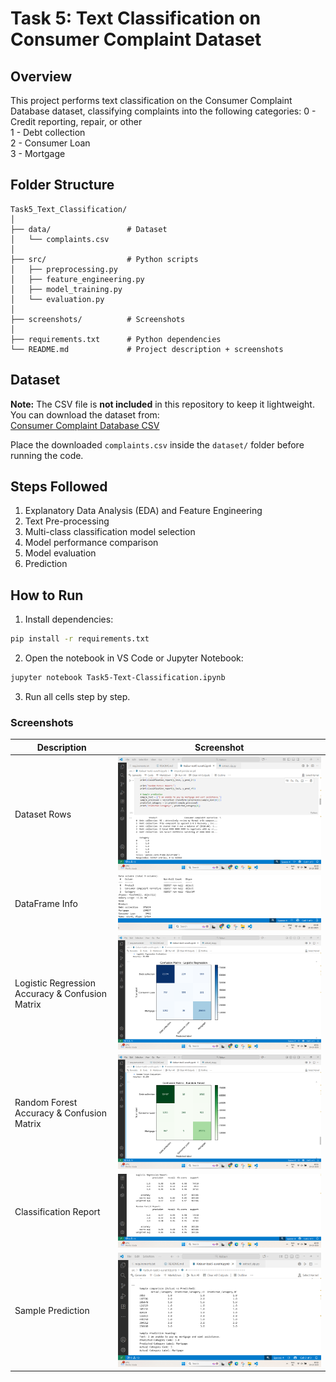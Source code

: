 
# Task 5: Text Classification on Consumer Complaint Dataset

## Overview
This project performs text classification on the Consumer Complaint Database dataset, classifying complaints into the following categories:
0 - Credit reporting, repair, or other  
1 - Debt collection  
2 - Consumer Loan  
3 - Mortgage

## Folder Structure

```
Task5_Text_Classification/
│
├── data/                 # Dataset
│   └── complaints.csv
│
├── src/                  # Python scripts
│   ├── preprocessing.py
│   ├── feature_engineering.py
│   ├── model_training.py
│   └── evaluation.py
│
├── screenshots/          # Screenshots
│
├── requirements.txt      # Python dependencies
└── README.md             # Project description + screenshots

```
## Dataset
**Note:** The CSV file is **not included** in this repository to keep it lightweight.  
You can download the dataset from:  
[Consumer Complaint Database CSV](https://catalog.data.gov/dataset/consumer-complaint-database)

Place the downloaded `complaints.csv` inside the `dataset/` folder before running the code.


## Steps Followed
1. Explanatory Data Analysis (EDA) and Feature Engineering
2. Text Pre-processing
3. Multi-class classification model selection
4. Model performance comparison
5. Model evaluation
6. Prediction

## How to Run
1. Install dependencies:
```bash
pip install -r requirements.txt
````

2. Open the notebook in VS Code or Jupyter Notebook:

```bash
jupyter notebook Task5-Text-Classification.ipynb
```

3. Run all cells step by step.

### Screenshots

| Description | Screenshot |
|-------------|------------|
| Dataset Rows | ![Dataset Rows](screenshots/dataset-rows.png) |
| DataFrame Info | ![DataFrame Info](screenshots/df-info.png) |
| Logistic Regression Accuracy & Confusion Matrix | ![LR Output](screenshots/LR-output(accuracy-matrix).png) |
| Random Forest Accuracy & Confusion Matrix | ![RF Output](screenshots/RF-output(accuracy-matrix).png) |
| Classification Report | ![Classification Report](screenshots/classification-rep.png) |
| Sample Prediction | ![Sample Prediction](screenshots/prediction.png) |

